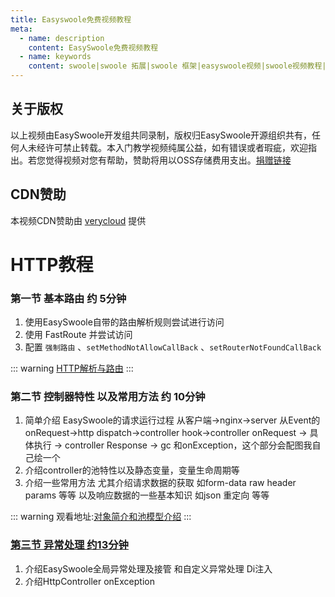 ```yaml
---
title: Easyswoole免费视频教程
meta:
  - name: description
    content: EasySwoole免费视频教程
  - name: keywords
    content: swoole|swoole 拓展|swoole 框架|easyswoole视频|swoole视频教程|swoole免费教程
---
```


## 关于版权
以上视频由EasySwoole开发组共同录制，版权归EasySwoole开源组织共有，任何人未经许可禁止转载。本入门教学视频纯属公益，如有错误或者瑕疵，欢迎指出。若您觉得视频对您有帮助，赞助将用以OSS存储费用支出。[捐赠链接](./../donate.md)

## CDN赞助
本视频CDN赞助由 [verycloud](https://www.verycloud.cn/) 提供



# HTTP教程

### 第一节 基本路由 约 5分钟
1. 使用EasySwoole自带的路由解析规则尝试进行访问
2. 使用 FastRoute 并尝试访问
3. 配置 `强制路由` 、`setMethodNotAllowCallBack` 、`setRouterNotFoundCallBack` 
         

::: warning 
 [HTTP解析与路由](https://www.easyswoole.com/playVideo.html?video=aHR0cDovL3ZpZGVvLW9zcy5lYXN5c3dvb2xlLmNvbS8lRTUlODUlQTUlRTklOTclQTglRTYlOTUlOTklRTclQTglOEIxL0Vhc3lTd29vbGVIdHRwJUU4JUE3JUEzJUU2JTlFJTkwJUU1JTkyJThDJUU4JUI3JUFGJUU3JTk0JUIxJUU3JUFFJTgwJUU0JUJCJThCLm1wNA==)
:::


### 第二节 控制器特性 以及常用方法 约 10分钟
1. 简单介绍 EasySwoole的请求运行过程 从客户端->nginx->server 从Event的onRequest->http dispatch->controller hook->controller onRequest -> 具体执行 -> controller Response -> gc 和onException，这个部分会配图我自己绘一个
2. 介绍controller的池特性以及静态变量，变量生命周期等
3. 介绍一些常用方法 尤其介绍请求数据的获取 如form-data raw header params 等等 以及响应数据的一些基本知识 如json 重定向 等等
         

::: warning 
 观看地址:[对象简介和池模型介绍](https://www.easyswoole.com/playVideo.html?video=aHR0cDovL3ZpZGVvLW9zcy5lYXN5c3dvb2xlLmNvbS8lRTUlODUlQTUlRTklOTclQTglRTYlOTUlOTklRTclQTglOEIxL0Vhc3lTd29vbGVDb250cm9sbGVyJUU1JUFGJUI5JUU4JUIxJUExJUU3JUFFJTgwJUU0JUJCJThCJUU1JTkyJThDJUU2JUIxJUEwJUU2JUE4JUExJUU1JTlFJThCJUU0JUJCJThCJUU3JUJCJThELm1wNA==)
:::

### [第三节 异常处理 约13分钟](http://video-oss.easyswoole.com/%E5%85%A5%E9%97%A8%E6%95%99%E7%A8%8B1/HTTP%E5%BC%82%E5%B8%B8%E5%A4%84%E7%90%86.mp4)
1. 介绍EasySwoole全局异常处理及接管 和自定义异常处理 Di注入
2. 介绍HttpController onException 
